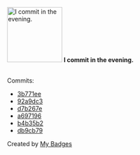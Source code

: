 <img src="https://my-badges.github.io/my-badges/evening-commits.png" alt="I commit in the evening." title="I commit in the evening." width="128">
<strong>I commit in the evening.</strong>
<br><br>

Commits:

- <a href="https://github.com/kingstar0118/AIVideoStartKit/commit/3b771eeaefc6a959fb60013876886ac3f80540c0">3b771ee</a>
- <a href="https://github.com/kingstar0118/AITextToVideo/commit/92a9dc33d18ec5c2e3055fdf77304ccf6d402164">92a9dc3</a>
- <a href="https://github.com/kingstar0118/AIVideoStartKit/commit/d7b267edfd99ce2baad6e1623b7750c09e12e982">d7b267e</a>
- <a href="https://github.com/kingstar0118/AIVideoStartKit/commit/a697196ad3a760db8b7001cfa26eba59f25a5dc2">a697196</a>
- <a href="https://github.com/kingstar0118/AIVideoStartKit/commit/b4b35b2cb2dbfcc68207a34f8cb21fd53a54f7bc">b4b35b2</a>
- <a href="https://github.com/kingstar0118/AIVideoStartKit/commit/db9cb79279c8b5ede56a4d0ec6942fada6ce98b0">db9cb79</a>


Created by <a href="https://github.com/my-badges/my-badges">My Badges</a>